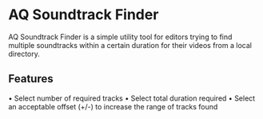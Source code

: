 # AQ Soundtrack Finder
AQ Soundtrack Finder is a simple utility tool for editors trying to find multiple soundtracks within a certain duration for their videos from a local directory.

## Features
• Select number of required tracks
• Select total duration required
• Select an acceptable offset (+/-) to increase the range of tracks found
